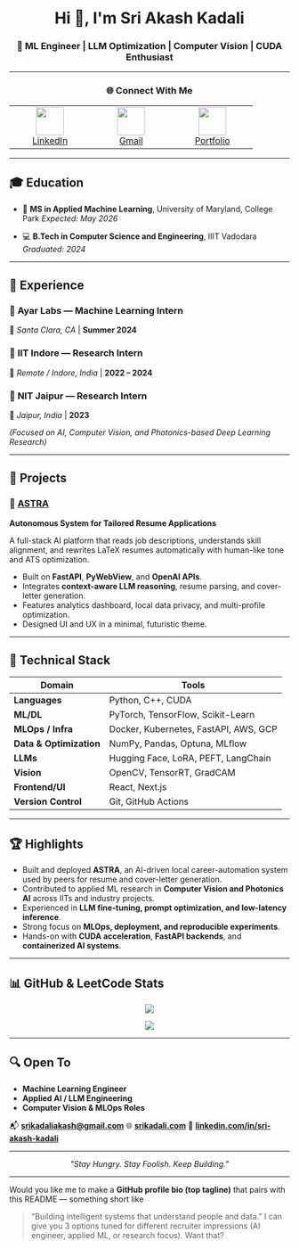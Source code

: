 <h1 align="center">Hi 👋, I'm Sri Akash Kadali</h1>
<h3 align="center">🚀 ML Engineer | LLM Optimization | Computer Vision | CUDA Enthusiast</h3>

---

<h3 align="center">🌐 Connect With Me</h3>

<div align="center">
  <table>
    <tr>
      <td align="center" width="130">
        <a href="https://www.linkedin.com/in/sri-akash-kadali" target="_blank">
          <img src="https://cdn.jsdelivr.net/gh/devicons/devicon/icons/linkedin/linkedin-original.svg" width="50" />
          <br/>LinkedIn
        </a>
      </td>
      <td align="center" width="130">
        <a href="mailto:srikadaliakash@gmail.com" target="_blank">
          <img src="https://cdn-icons-png.flaticon.com/512/732/732200.png" width="50" />
          <br/>Gmail
        </a>
      </td>
      <td align="center" width="130">
        <a href="https://www.srikadali.com" target="_blank">
          <img src="https://cdn-icons-png.flaticon.com/512/841/841364.png" width="50" />
          <br/>Portfolio
        </a>
      </td>
    </tr>
  </table>
</div>

---

## 🎓 Education

* 🧠 **MS in Applied Machine Learning**, University of Maryland, College Park
  *Expected: May 2026*

* 💻 **B.Tech in Computer Science and Engineering**, IIIT Vadodara
  *Graduated: 2024*

---

## 💼 Experience

### 🔹 **Ayar Labs — Machine Learning Intern**

📍 *Santa Clara, CA* | **Summer 2024**

### 🔹 **IIT Indore — Research Intern**

📍 *Remote / Indore, India* | **2022 – 2024**

### 🔹 **NIT Jaipur — Research Intern**

📍 *Jaipur, India* | **2023**

*(Focused on AI, Computer Vision, and Photonics-based Deep Learning Research)*

---

## 🚀 Projects

### 🌌 [**ASTRA**](https://github.com/Akash-Kadali/ASTRA)

**Autonomous System for Tailored Resume Applications**

A full-stack AI platform that reads job descriptions, understands skill alignment, and rewrites LaTeX resumes automatically with human-like tone and ATS optimization.

* Built on **FastAPI**, **PyWebView**, and **OpenAI APIs**.
* Integrates **context-aware LLM reasoning**, resume parsing, and cover-letter generation.
* Features analytics dashboard, local data privacy, and multi-profile optimization.
* Designed UI and UX in a minimal, futuristic theme.

---

## 🧠 Technical Stack

| Domain                  | Tools                                 |
| ----------------------- | ------------------------------------- |
| **Languages**           | Python, C++, CUDA                     |
| **ML/DL**               | PyTorch, TensorFlow, Scikit-Learn     |
| **MLOps / Infra**       | Docker, Kubernetes, FastAPI, AWS, GCP |
| **Data & Optimization** | NumPy, Pandas, Optuna, MLflow         |
| **LLMs**                | Hugging Face, LoRA, PEFT, LangChain   |
| **Vision**              | OpenCV, TensorRT, GradCAM             |
| **Frontend/UI**         | React, Next.js                        |
| **Version Control**     | Git, GitHub Actions                   |

---

## 🏆 Highlights

* Built and deployed **ASTRA**, an AI-driven local career-automation system used by peers for resume and cover-letter generation.
* Contributed to applied ML research in **Computer Vision and Photonics AI** across IITs and industry projects.
* Experienced in **LLM fine-tuning, prompt optimization, and low-latency inference**.
* Strong focus on **MLOps, deployment, and reproducible experiments**.
* Hands-on with **CUDA acceleration**, **FastAPI backends**, and **containerized AI systems**.

---

## 📊 GitHub & LeetCode Stats

<p align="center">
  <img src="https://github-readme-stats.vercel.app/api?username=Akash-Kadali&show_icons=true&theme=default" />
</p>

<p align="center">
  <img src="https://leetcard.jacoblin.cool/srikadali?theme=dark&ext=heatmap" />
</p>

---

## 🔍 Open To

* **Machine Learning Engineer**
* **Applied AI / LLM Engineering**
* **Computer Vision & MLOps Roles**

📬 **[srikadaliakash@gmail.com](mailto:srikadaliakash@gmail.com)**
🌐 [**srikadali.com**](https://www.srikadali.com)
🔗 [**linkedin.com/in/sri-akash-kadali**](https://www.linkedin.com/in/sri-akash-kadali)

---

<p align="center"><i>"Stay Hungry. Stay Foolish. Keep Building."</i></p>

---

Would you like me to make a **GitHub profile bio (top tagline)** that pairs with this README — something short like

> “Building intelligent systems that understand people and data.”
> I can give you 3 options tuned for different recruiter impressions (AI engineer, applied ML, or research focus). Want that?
